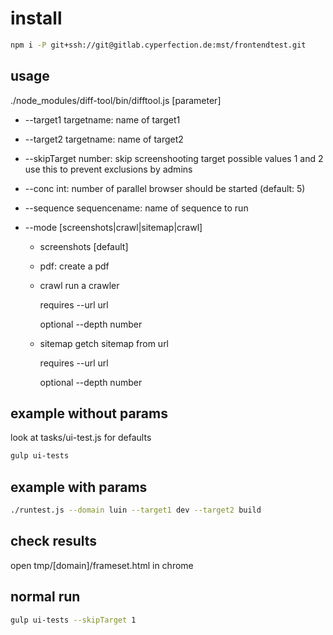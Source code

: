 # install
```bash
npm i -P git+ssh://git@gitlab.cyperfection.de:mst/frontendtest.git
```


## usage
./node_modules/diff-tool/bin/difftool.js [parameter]

- --target1 targetname: name of target1 
- --target2 targetname: name of target2 
- --skipTarget number: skip screenshooting target possible values 1 and 2 use this to prevent exclusions by admins
- --conc int: number of parallel browser should be started (default: 5)
- --sequence sequencename: name of sequence to run
- --mode [screenshots|crawl|sitemap|crawl]

  - screenshots [default]
  
  - pdf: create a pdf 
  
  - crawl run a crawler
    
    requires --url url
    
    optional --depth number

  - sitemap getch sitemap from url
    
    requires --url url
    
    optional --depth number

## example without params 
look at tasks/ui-test.js for defaults
```bash 
gulp ui-tests 
```

## example with params
```bash 
./runtest.js --domain luin --target1 dev --target2 build
```

## check results
open tmp/[domain]/frameset.html in chrome

## normal run
```bash
gulp ui-tests --skipTarget 1
```
